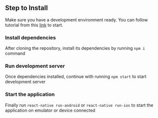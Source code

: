 ## Step to Install

Make sure you have a development environment ready. You can follow tutorial from this [link]('https://muhsalaa.netlify.com/blog/instalasi-dan-pengenalan-framework-react-native') to start.

### Install dependencies

After cloning  the repository, install its dependencies by running `npm i` command

### Run development server

Once dependencies installed, continue with running `npm start` to start development server

### Start the application

Finally run `react-native run-android` or `react-native run-ios` to start the application on emulator or device connected